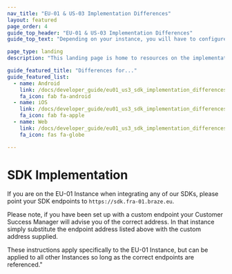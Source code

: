 ```yaml
---
nav_title: "EU-01 & US-03 Implementation Differences"
layout: featured
page_order: 4
guide_top_header: "EU-01 & US-03 Implementation Differences"
guide_top_text: "Depending on your instance, you will have to configure your integration so that it points to the <a href='/docs/developer_guide/rest_api/basics/#endpoints'>correct endpoints</a>. The following set of steps will go over relevant details on how to properly set this up should your dashboard be on the EU-01 Instance. For customers on this instance, please ensure you are contractually authorized to use the EU data center prior to using the following integration."

page_type: landing
description: "This landing page is home to resources on the implementation differences between EU-01 and US-03 instances."

guide_featured_title: "Differences for..."
guide_featured_list:
  - name: Android
    link: /docs/developer_guide/eu01_us3_sdk_implementation_differences/for_android/
    fa_icon: fab fa-android
  - name: iOS
    link: /docs/developer_guide/eu01_us3_sdk_implementation_differences/for_ios/
    fa_icon: fab fa-apple
  - name: Web
    link: /docs/developer_guide/eu01_us3_sdk_implementation_differences/for_web/
    fa_icon: fas fa-globe

---
```


# SDK Implementation
If you are on the EU-01 Instance when integrating any of our SDKs, please point your SDK endpoints to `https://sdk.fra-01.braze.eu`.

Please note, if you have been set up with a custom endpoint your Customer Success Manager will advise you of the correct address. In that instance simply substitute the endpoint address listed above with the custom address supplied.

These instructions apply specifically to the EU-01 Instance, but can be applied to all other Instances so long as the correct endpoints are referenced."

<br>
